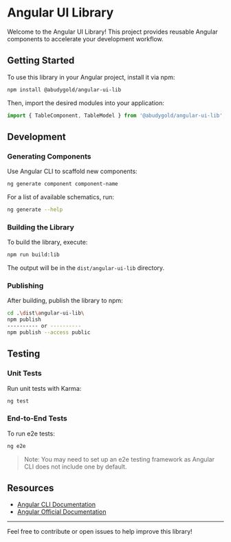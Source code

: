 # Angular UI Library

Welcome to the Angular UI Library! This project provides reusable Angular components to accelerate your development workflow.

## Getting Started

To use this library in your Angular project, install it via npm:

```bash
npm install @abudygold/angular-ui-lib
```

Then, import the desired modules into your application:

```typescript
import { TableComponent, TableModel } from '@abudygold/angular-ui-lib';
```

## Development

### Generating Components

Use Angular CLI to scaffold new components:

```bash
ng generate component component-name
```

For a list of available schematics, run:

```bash
ng generate --help
```

### Building the Library

To build the library, execute:

```bash
npm run build:lib
```

The output will be in the `dist/angular-ui-lib` directory.

### Publishing

After building, publish the library to npm:

```bash
cd .\dist\angular-ui-lib\
npm publish
---------- or ----------
npm publish --access public
```

## Testing

### Unit Tests

Run unit tests with Karma:

```bash
ng test
```

### End-to-End Tests

To run e2e tests:

```bash
ng e2e
```

> Note: You may need to set up an e2e testing framework as Angular CLI does not include one by default.

## Resources

- [Angular CLI Documentation](https://angular.dev/tools/cli)
- [Angular Official Documentation](https://angular.dev/)

---

Feel free to contribute or open issues to help improve this library!

